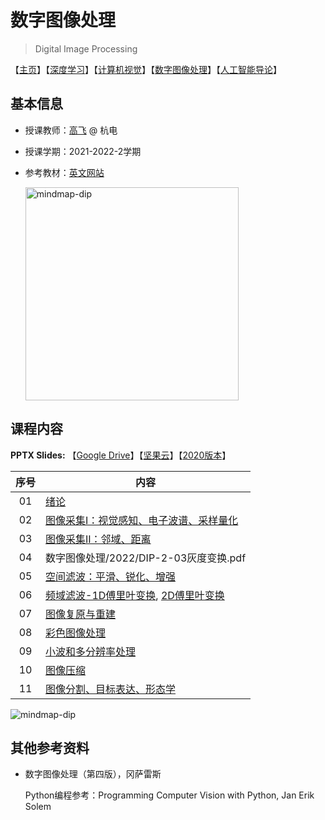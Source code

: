 # 数字图像处理

> Digital Image Processing

【[主页](https://aiart.live/courses/)】【[深度学习](https://aiart.live/courses/dl.html)】【[计算机视觉](https://aiart.live/courses/cv.html)】【[数字图像处理](https://aiart.live/courses/dip.html)】【[人工智能导论](https://aiart.live/courses/intro2ai.html)】

## 基本信息

- 授课教师：[高飞](http://aiart.live) @ 杭电

- 授课学期：2021-2022-2学期

- 参考教材：[英文网站](https://www.imageprocessingplace.com/index.htm)
  
  <img title="" src="数字图像处理/dip-book.jpg" alt="mindmap-dip" width="341">

## 课程内容

**PPTX Slides:** 【[Google Drive](https://drive.google.com/file/d/1kBmLd-Ik4n2GndXj-rt86rzVzGmG6qqS/view?usp=sharing)】【[坚果云](https://www.jianguoyun.com/p/DdvpZIgQ7dvLCxiM94QFIAA)】【[2020版本](数字图像处理/2020)】

| 序号  | 内容                                                                                                    |
|:---:| ----------------------------------------------------------------------------------------------------- |
| 01  | [绪论](数字图像处理/2022/DIP-2-01绪论.pdf)                                                                      |
| 02  | [图像采集I：视觉感知、电子波谱、采样量化](数字图像处理/2022/DIP-2-02图像采集I.pdf)                                                 |
| 03  | [图像采集II：邻域、距离](数字图像处理/2022/DIP-2-02图像采集II.pdf)                                                        |
| 04  | 数字图像处理/2022/DIP-2-03灰度变换.pdf                                                                          |
| 05  | [空间滤波：平滑、锐化、增强](数字图像处理/2022/DIP-2-04空间滤波.pdf)                                                         |
| 06  | [频域滤波-1D傅里叶变换](数字图像处理/2022/DIP-2-05频域滤波-1D傅里叶变换.pdf), [2D傅里叶变换](数字图像处理/2022/DIP-2-06频域滤波-2D傅里叶变换.pdf) |
| 07  | [图像复原与重建](数字图像处理/2022/DIP-2-07图像复原与重建.pdf)                                                            |
| 08  | [彩色图像处理](数字图像处理/2022/DIP-2-08彩色图像处理.pdf)                                                              |
| 09  | [小波和多分辨率处理](数字图像处理/2022/DIP-2-09小波和多分辨率处理.pdf)                                                        |
| 10  | [图像压缩](数字图像处理/2022/DIP-2-10图像压缩.pdf)                                                                  |
| 11  | [图像分割、目标表达、形态学](数字图像处理/2022/DIP-2-11图像分割、目标表达、形态学.pdf)                                                |

![mindmap-dip](数字图像处理/mindmap-dip.png)

## 其他参考资料

- 数字图像处理（第四版），冈萨雷斯 
  
  Python编程参考：Programming Computer Vision with Python, Jan Erik Solem
  
  ​
